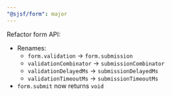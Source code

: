 ```yaml
---
"@sjsf/form": major
---
```


Refactor form API:

- Renames:
  - `form.validation` -> `form.submission`
  - `validationCombinator` -> `submissionCombinator`
  - `validationDelayedMs` -> `submissionDelayedMs`
  - `validationTimeoutMs` -> `submissionTimeoutMs`
- `form.submit` now returns `void`
